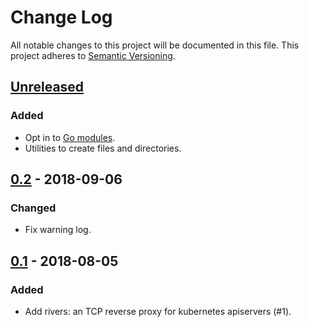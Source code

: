 # Change Log

All notable changes to this project will be documented in this file.
This project adheres to [Semantic Versioning](http://semver.org/).

## [Unreleased]

### Added
- Opt in to [Go modules](https://github.com/golang/go/wiki/Modules).
- Utilities to create files and directories.

## [0.2] - 2018-09-06

### Changed
- Fix warning log.

## [0.1] - 2018-08-05

### Added
- Add rivers: an TCP reverse proxy for kubernetes apiservers (#1).

[Unreleased]: https://github.com/cybozu-go/cke-tools/compare/v0.2...HEAD
[0.2]: https://github.com/cybozu-go/cke-tools/compare/v0.1...v0.2
[0.1]: https://github.com/cybozu-go/cke-tools/compare/b797246...v0.1

